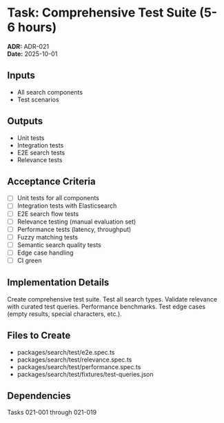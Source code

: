 # Task: Comprehensive Test Suite (5-6 hours)
**ADR:** ADR-021  
**Date:** 2025-10-01

## Inputs
- All search components
- Test scenarios

## Outputs
- Unit tests
- Integration tests
- E2E search tests
- Relevance tests

## Acceptance Criteria
- [ ] Unit tests for all components
- [ ] Integration tests with Elasticsearch
- [ ] E2E search flow tests
- [ ] Relevance testing (manual evaluation set)
- [ ] Performance tests (latency, throughput)
- [ ] Fuzzy matching tests
- [ ] Semantic search quality tests
- [ ] Edge case handling
- [ ] CI green

## Implementation Details
Create comprehensive test suite. Test all search types. Validate relevance with curated test queries. Performance benchmarks. Test edge cases (empty results, special characters, etc.).

## Files to Create
- packages/search/test/e2e.spec.ts
- packages/search/test/relevance.spec.ts
- packages/search/test/performance.spec.ts
- packages/search/test/fixtures/test-queries.json

## Dependencies
Tasks 021-001 through 021-019